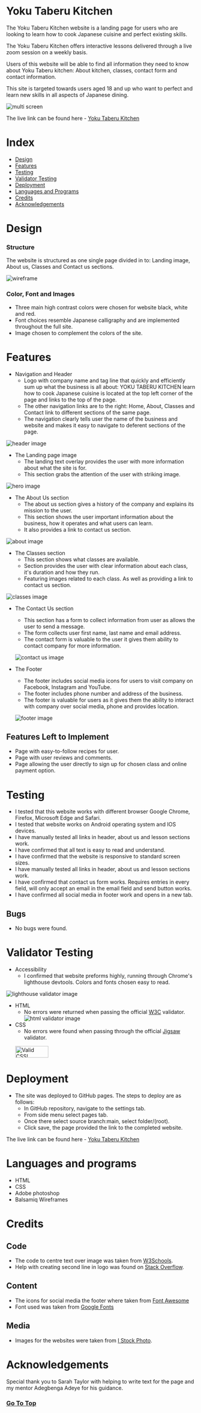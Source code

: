 # Yoku Taberu Kitchen <a name="top"></a>

The Yoku Taberu Kitchen website is a landing page for users who are looking to learn how to cook Japanese cuisine and perfect existing skills.

The Yoku Taberu Kitchen offers interactive lessons delivered through a live zoom session on a weekly basis.

Users of this website will be able to find all information they need to know about Yoku Taberu kitchen: About kitchen, classes, contact form and contact information.

This site is targeted towards users aged 18 and up who want to perfect and learn new skills in all aspects of Japanese dining.

![multi screen](/assets/readme-images/multi-screen.JPG)

The live link can be found here - [Yoku Taberu Kitchen](https://aleksandrdenis.github.io/yoku-taberu-kitchen/)

# Index
*  [Design](#design)
*  [Features](#features)
*  [Testing](#testing)
*  [Validator Testing](#validator-testing)
*  [Deployment](#deployment)
*  [Languages and Programs](#languages-and-programs)
*  [Credits](#credits)
*  [Acknowledgements](#acknowledgements)

# Design
### Structure
The website is structured as one single page divided in to: Landing image, About us, Classes and Contact us sections.

   ![wireframe](/assets/readme-images/wireframe.JPG)

### Color, Font and Images
* Three main high contrast colors were chosen for website black, white and red.
* Font choices resemble Japanese calligraphy and are implemented throughout the full site.
* Image chosen to complement the colors of the site.

# Features
* Navigation and Header
  * Logo with company name and tag line that quickly and efficiently sum up what the business is all about: YOKU TABERU KITCHEN learn how to cook Japanese cuisine is located at the top left corner of the page and links to the top of the page.
  *  The other navigation links are to the right: Home, About, Classes and Contact link to different sections of the same page.
  *  The navigation clearly tells user the name of the business and website and makes it easy to navigate to deferent sections of the page.
  
![header image](/assets/readme-images/header.JPG)

* The Landing page image
  * The landing text overlay provides the user with more information about what the site is for.
  * This section grabs the attention of the user with striking image.
  
![hero image](/assets/readme-images/hero-image.JPG) 
 
* The About Us section
  * The about us section gives a history of the company and explains its mission to the user.
  * This section shows the user important information about the business, how it operates and what users can learn.
  * It also provides a link to contact us section.
  
![about image](/assets/readme-images/about-image.JPG)

* The Classes section
  * This section shows what classes are available.
  * Section provides the user with clear information about each class, it's duration and how they run.
  * Featuring images related to each class. As well as providing a link to contact us section.
  
![classes image](/assets/readme-images/classes-image.JPG)              
 
* The Contact Us section
  * This section has a form to collect information from user as allows the user to send a message.
  * The form collects user first name, last name and email address.
  * The contact form is valuable to the user it gives them ability to contact company for more information.
  
  ![contact us image](/assets/readme-images/contact-image.JPG)
  
* The Footer
   * The footer includes social media icons for users to visit company on Facebook, Instagram and YouTube.
   * The footer includes phone number and address of the business.
   * The footer is valuable for users as it gives them the ability to interact with company over social media, phone and provides location.
   
   ![footer image](/assets/readme-images/footer-image.JPG)

## Features Left to Implement
* Page with easy-to-follow recipes for user.
* Page with user reviews and comments.
* Page allowing the user directly to sign up for chosen class and online payment option.
       
# Testing
* I tested that this website works with different browser Google Chrome, Firefox, Microsoft Edge and Safari.
* I tested that website works on Android operating system and IOS devices.
* I have manually tested all links in header, about us and lesson sections work.
* I have confirmed that all text is easy to read and understand.
* I have confirmed that the website is responsive to standard screen sizes.
* I have manually tested all links in header, about us and lesson sections work.
* I have confirmed that contact us form works. Requires entries in every field, will only accept an email in the email field and send button works.
* I have confirmed all social media in footer work and opens in a new tab.

## Bugs
* No bugs were found.   
   
# Validator Testing
* Accessibility
   * I confirmed that website preforms highly, running through Chrome's lighthouse devtools. Colors and fonts chosen easy to read.
 
![lighthouse validator image](/assets/readme-images/lighthouse-image.JPG)

* HTML
   * No errors were returned when passing the official [W3C](https://validator.w3.org/) validator.
   ![html validator image](/assets/readme-images/html-checker.JPG)
* CSS
   * No errors were found when passing through the official [Jigsaw](https://jigsaw.w3.org/css-validator/) validator.
   <p>
    <a href="https://jigsaw.w3.org/css-validator/check/referer">
        <img style="border:0;width:88px;height:31px"
            src="https://jigsaw.w3.org/css-validator/images/vcss"
            alt="Valid CSS!" />
   </a>
</p>

# Deployment
* The site was deployed to GitHub pages. The steps to deploy are as follows:
   * In GitHub repository, navigate to the settings tab.
   * From side menu select pages tab.
   * Once there select source branch:main, select folder/(root).
   * Click save, the page provided the link to the completed website.
   
The live link can be found here - [Yoku Taberu Kitchen](https://aleksandrdenis.github.io/yoku-taberu-kitchen/)

# Languages and programs
* HTML
* CSS
* Adobe photoshop
* Balsamiq Wireframes

# Credits
## Code
* The code to centre text over image was taken from [W3Schools](https://www.w3schools.com/).
* Help with creating second line in logo was found on [Stack Overflow](https://stackoverflow.com/).

## Content
* The icons for social media the footer where taken from [Font Awesome](https://fontawesome.com/)
* Font used was taken from [Google Fonts](https://fonts.google.com/)

## Media
* Images for the websites were taken from [I Stock Photo](https://www.istockphoto.com/).

# Acknowledgements
Special thank you to Sarah Taylor with helping to write text for the page and my mentor Adegbenga Adeye for his guidance.

### [Go To Top](#top)
              
    
                        

                  
              
 
 
 
 
              
